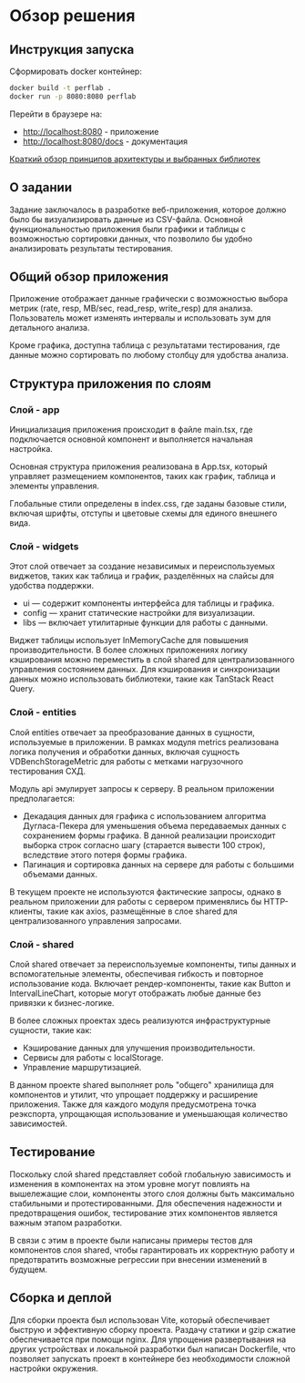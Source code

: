 # Обзор решения

## Инструкция запуска

Сформировать docker контейнер:

```bash
docker build -t perflab .
docker run -p 8080:8080 perflab
```

Перейти в браузере на:

+ [http://localhost:8080](http://localhost:8080) - приложение
+ [http://localhost:8080/docs](http://localhost:8080/docs) - документация


[Краткий обзор принципов архитектуры и выбранных библиотек](architecture.md)

## О задании

Задание заключалось в разработке веб-приложения, которое должно было бы визуализировать данные из CSV-файла. Основной
функциональностью приложения были графики и таблицы с возможностью сортировки данных, что позволило бы удобно
анализировать результаты тестирования.

## Общий обзор приложения

Приложение отображает данные графически с возможностью выбора метрик (rate, resp, MB/sec, read_resp, write_resp) для
анализа. Пользователь может изменять интервалы и использовать зум для детального анализа.

Кроме графика, доступна таблица с результатами тестирования, где данные можно сортировать по любому столбцу для удобства
анализа.

## Структура приложения по слоям

### Слой - app

Инициализация приложения происходит в файле main.tsx, где подключается основной компонент и выполняется начальная
настройка.

Основная структура приложения реализована в App.tsx, который управляет размещением компонентов, таких как график,
таблица и элементы управления.

Глобальные стили определены в index.css, где заданы базовые стили, включая шрифты, отступы и цветовые схемы для единого
внешнего вида.

### Слой - widgets

Этот слой отвечает за создание независимых и переиспользуемых виджетов, таких как таблица и график, разделённых на
слайсы для удобства поддержки.

+ ui — содержит компоненты интерфейса для таблицы и графика.
+ config — хранит статические настройки для визуализации.
+ libs — включает утилитарные функции для работы с данными.

Виджет таблицы использует InMemoryCache для повышения производительности. В более сложных приложениях логику кэширования
можно переместить в слой shared для централизованного управления состоянием данных. Для кэширования и синхронизации
данных можно использовать библиотеки, такие как TanStack React Query.

### Слой - entities

Слой entities отвечает за преобразование данных в сущности, используемые в приложении. В рамках модуля metrics
реализована логика получения и обработки данных, включая сущность VDBenchStorageMetric для работы с метками нагрузочного
тестирования СХД.

Модуль api эмулирует запросы к серверу. В реальном приложении предполагается:

+ Декадация данных для графика с использованием алгоритма Дугласа-Пекера для уменьшения объема передаваемых данных с
  сохранением формы графика. В данной реализации происходит выборка строк согласно шагу (старается вывести 100 строк),
  вследствие этого потеря формы графика.
+ Пагинация и сортировка данных на сервере для работы с большими объемами данных.

В текущем проекте не используются фактические запросы, однако в реальном приложении для работы с сервером применялись
бы HTTP-клиенты, такие как axios, размещённые в слое shared для централизованного управления запросами.

### Слой - shared

Слой shared отвечает за переиспользуемые компоненты, типы данных и вспомогательные элементы, обеспечивая гибкость и
повторное использование кода. Включает рендер-компоненты, такие как Button и IntervalLineChart, которые могут отображать
любые данные без привязки к бизнес-логике.

В более сложных проектах здесь реализуются инфраструктурные сущности, такие как:

+ Кэширование данных для улучшения производительности.
+ Сервисы для работы с localStorage.
+ Управление маршрутизацией.

В данном проекте shared выполняет роль "общего" хранилища для компонентов и утилит, что упрощает поддержку и расширение
приложения. Также для каждого модуля предусмотрена точка реэкспорта, упрощающая использование и уменьшающая количество
зависимостей.

## Тестирование

Поскольку слой shared представляет собой глобальную зависимость и изменения в компонентах на этом уровне могут повлиять
на вышележащие слои, компоненты этого слоя должны быть максимально стабильными и протестированными. Для обеспечения
надежности и предотвращения ошибок, тестирование этих компонентов является важным этапом разработки.

В связи с этим в проекте были написаны примеры тестов для компонентов слоя shared, чтобы гарантировать их корректную
работу и предотвратить возможные регрессии при внесении изменений в будущем.

## Сборка и деплой

Для сборки проекта был использован Vite, который обеспечивает быструю и эффективную сборку проекта. Раздачу статики и
gzip сжатие обеспечивается при помощи nginx. Для упрощения развертывания на других устройствах и локальной разработки
был написан Dockerfile, что позволяет запускать проект в контейнере без необходимости сложной настройки окружения.


